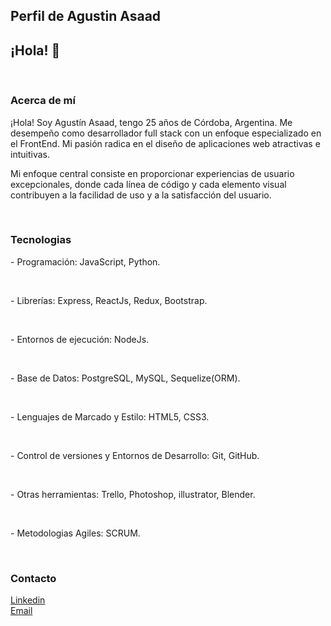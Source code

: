 
## Perfil de Agustin Asaad

<h2>¡Hola! 👋</h2>
<br/>

<h3> Acerca de mí </h3>
<p>¡Hola! Soy Agustín Asaad, tengo 25 años de Córdoba, Argentina. Me desempeño como desarrollador full stack con un enfoque especializado en el FrontEnd. Mi pasión radica en el diseño de aplicaciones web atractivas e intuitivas.</p>
<p>Mi enfoque central consiste en proporcionar experiencias de usuario excepcionales, donde cada línea de código y cada elemento visual contribuyen a la facilidad de uso y a la satisfacción del usuario.</p>
<br/>
<h3>Tecnologias</h3>
<p>- Programación: JavaScript, Python.</p>
<br/>
<p>- Librerías: Express, ReactJs, Redux, Bootstrap.</p>
<br/>
<p>- Entornos de ejecución: NodeJs.</p>
<br/>
<p>- Base de Datos: PostgreSQL, MySQL, Sequelize(ORM).</p>
<br/>
<p>- Lenguajes de Marcado y Estilo: HTML5, CSS3.</p>
<br/>
<p>- Control de versiones y Entornos de Desarrollo: Git, GitHub.</p>
<br/>
<p>- Otras herramientas: Trello, Photoshop, illustrator, Blender.</p>
<br/>
<p>- Metodologias Agiles: SCRUM.</p>
<br/>
<h3>Contacto</h3>
<a href='https://www.linkedin.com/in/agust%C3%ADn-asaad/'>Linkedin</a>
<br/>
<a href='agusasaad1099@hotmail.com'>Email</a>

